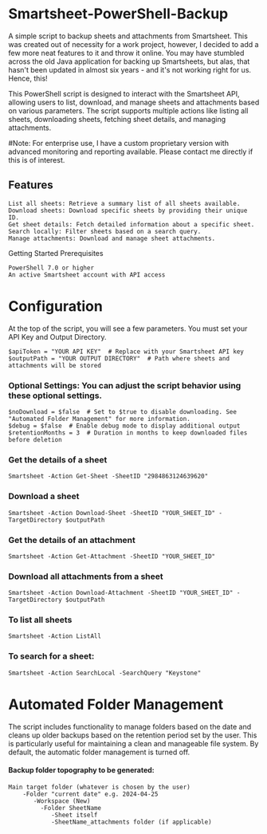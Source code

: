 # Smartsheet-PowerShell-Backup
A simple script to backup sheets and attachments from Smartsheet. This was created out of necessity for a work project, however, I decided to add a few more neat features to it and throw it online. You may have stumbled across the old Java application for backing up Smartsheets, but alas, that hasn't been updated in almost six years - and it's not working right for us. Hence, this!

This PowerShell script is designed to interact with the Smartsheet API, allowing users to list, download, and manage sheets and attachments based on various parameters. The script supports multiple actions like listing all sheets, downloading sheets, fetching sheet details, and managing attachments.

#Note: For enterprise use, I have a custom proprietary version with advanced monitoring and reporting available. Please contact me directly if this is of interest.

## Features

    List all sheets: Retrieve a summary list of all sheets available.
    Download sheets: Download specific sheets by providing their unique ID.
    Get sheet details: Fetch detailed information about a specific sheet.
    Search locally: Filter sheets based on a search query.
    Manage attachments: Download and manage sheet attachments.

Getting Started
Prerequisites

    PowerShell 7.0 or higher
    An active Smartsheet account with API access

# Configuration
At the top of the script, you will see a few parameters. You must set your API Key and Output Directory.

    $apiToken = "YOUR API KEY"  # Replace with your Smartsheet API key
    $outputPath = "YOUR OUTPUT DIRECTORY"  # Path where sheets and attachments will be stored

### Optional Settings: You can adjust the script behavior using these optional settings.

    $noDownload = $false  # Set to $true to disable downloading. See "Automated Folder Management" for more information.
    $debug = $false  # Enable debug mode to display additional output
    $retentionMonths = 3  # Duration in months to keep downloaded files before deletion

### Get the details of a sheet

    Smartsheet -Action Get-Sheet -SheetID "2984863124639620"

### Download a sheet
    Smartsheet -Action Download-Sheet -SheetID "YOUR_SHEET_ID" -TargetDirectory $outputPath

### Get the details of an attachment
    Smartsheet -Action Get-Attachment -SheetID "YOUR_SHEET_ID"
    
### Download all attachments from a sheet
    Smartsheet -Action Download-Attachment -SheetID "YOUR_SHEET_ID" -TargetDirectory $outputPath
  
### To list all sheets
    Smartsheet -Action ListAll

### To search for a sheet:
    Smartsheet -Action SearchLocal -SearchQuery "Keystone"

# Automated Folder Management

The script includes functionality to manage folders based on the date and cleans up older backups based on the retention period set by the user. This is particularly useful for maintaining a clean and manageable file system. By default, the automatic folder management is turned off. 

#### Backup folder topography to be generated:
    Main target folder (whatever is chosen by the user)
        -Folder "current date" e.g. 2024-04-25
           -Workspace (New)
             -Folder SheetName
                -Sheet itself
                -SheetName_attachments folder (if applicable)
